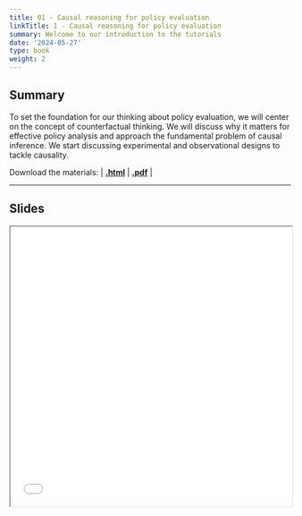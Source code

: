 ```yaml
---
title: 01 - Causal reasoning for policy evaluation
linkTitle: 1 - Causal reasoning for policy evaluation
summary: Welcome to our introduction to the tutorials
date: '2024-05-27'
type: book
weight: 2
---
```


## Summary

To set the foundation for our thinking about policy evaluation, we will center on the concept of counterfactual thinking. We will discuss why it matters for effective policy analysis and approach the fundamental problem of causal inference. We start discussing experimental and observational designs to tackle causality.

Download the materials: | [**.html**](https://rawcdn.githack.com/seramirezruiz/data-science-for-policymaking/fc861ae1104238644b4653072c0b15c1f7cd3997/slides/d1s3-flawed-statistical-reasoning/d1s3-flawed-statistical-reasoning.html) | [**.pdf**](https://rawcdn.githack.com/seramirezruiz/data-science-for-policymaking/fc861ae1104238644b4653072c0b15c1f7cd3997/content/pdf-slides/d1s3-flawed-statistical-reasoning.pdf) |


---

## Slides

<iframe src="../../../pdf-slides/d2s1-causal-reasoning.pdf#view=fit" width="100%" height="500px">
    </iframe>


<!--
## Courses in this program

{{< list_children >}}

{{< figure src="featured.jpg" >}}

{{< callout note >}}
The parameter $\mu$ is the mean or expectation of the distribution.
$\sigma$ is its standard deviation.
The variance of the distribution is $\sigma^{2}$.
{{< /callout >}}
-->
